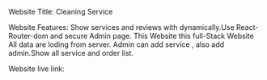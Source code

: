 Website Title:
Cleaning Service

Website Features:
Show services and reviews with dynamically.Use React-Router-dom and secure Admin page. This Website this full-Stack Website All data are loding from server. Admin can add service , also add admin.Show all service and order list.

Website live link:
